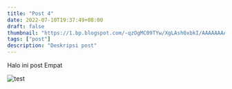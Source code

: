 ```yaml
---
title: "Post 4"
date: 2022-07-10T19:37:49+08:00
draft: false
thumbnail: "https://1.bp.blogspot.com/-qzOgMC09TYw/XgLAsh0xbkI/AAAAAAAAEsA/frlSxTajSA0H6Z2bn0LPfLtvsCVE00QlACLcBGAsYHQ/s400/outfit-of-the-day-gaya-ootd-keren-ala-selegram.jpg"
tags: ["post"]
description: "Deskripsi post"
---
```


Halo ini post Empat

![test](https://1.bp.blogspot.com/-qzOgMC09TYw/XgLAsh0xbkI/AAAAAAAAEsA/frlSxTajSA0H6Z2bn0LPfLtvsCVE00QlACLcBGAsYHQ/s400/outfit-of-the-day-gaya-ootd-keren-ala-selegram.jpg)
